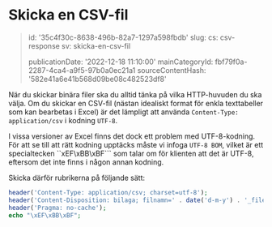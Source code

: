 Skicka en CSV-fil
=================

> id: '35c4f30c-8638-496b-82a7-1297a598fbdb'
> slug:
> 	cs: csv-response
> 	sv: skicka-en-csv-fil
> 
> publicationDate: '2022-12-18 11:10:00'
> mainCategoryId: fbf79f0a-2287-4ca4-a9f5-97b0a0ec21a1
> sourceContentHash: '582e41a6e41b568d09be08c482523df8'

När du skickar binära filer ska du alltid tänka på vilka HTTP-huvuden du ska välja. Om du skickar en CSV-fil (nästan idealiskt format för enkla texttabeller som kan bearbetas i Excel) är det lämpligt att använda `Content-Type: application/csv` i kodning `UTF-8`.

I vissa versioner av Excel finns det dock ett problem med UTF-8-kodning. För att se till att rätt kodning upptäcks måste vi infoga `UTF-8 BOM`, vilket är ett specialtecken ``xEF\xBB\xBF``` som talar om för klienten att det är UTF-8, eftersom det inte finns i någon annan kodning.

Skicka därför rubrikerna på följande sätt:

```php
header('Content-Type: application/csv; charset=utf-8');
header('Content-Disposition: bilaga; filnamn=' . date('d-m-y') . '_file.csv');
header('Pragma: no-cache');
echo "\xEF\xBB\xBF";
```
